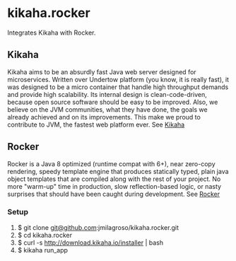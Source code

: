 # kikaha.rocker
Integrates Kikaha with Rocker. 

## Kikaha
Kikaha aims to be an absurdly fast Java web server designed for microservices. Written over Undertow platform (you know, it is really fast), it was designed to be a micro container that handle high throughput demands and provide high scalability. Its internal design is clean-code-driven, because open source software should be easy to be improved. Also, we believe on the JVM communities, what they have done, the goals we already achieved and on its improvements. This make we proud to contribute to JVM, the fastest web platform ever.
See [Kikaha](http://get.kikaha.io/v1.6/docs/what-is-kikaha)

## Rocker
Rocker is a Java 8 optimized (runtime compat with 6+), near zero-copy rendering, speedy template engine that produces statically typed, plain java object templates that are compiled along with the rest of your project. No more "warm-up" time in production, slow reflection-based logic, or nasty surprises that should have been caught during development.
See [Rocker](https://github.com/fizzed/rocker)

### Setup
1. $ git clone git@github.com:jmilagroso/kikaha.rocker.git
2. $ cd kikaha.rocker
3. $ curl -s http://download.kikaha.io/installer | bash
4. $ kikaha run_app
